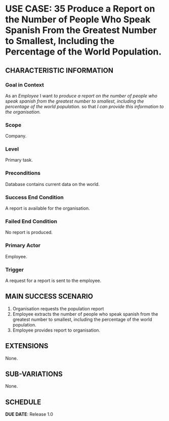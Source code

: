 # USE CASE: 35 Produce a Report on the Number of People Who Speak Spanish From the Greatest Number to Smallest, Including the Percentage of the World Population.

## CHARACTERISTIC INFORMATION

### Goal in Context

As an *Employee* I want *to produce a report on the number of people who speak spanish from the greatest number to smallest, including the percentage of the world population.* so that *I can provide this information to the organisation.*

### Scope

Company.

### Level

Primary task.

### Preconditions

Database contains current data on the world.

### Success End Condition

A report is available for the organisation.

### Failed End Condition

No report is produced.

### Primary Actor

Employee.

### Trigger

A request for a report is sent to the employee.

## MAIN SUCCESS SCENARIO

1. Organisation requests the population report
2. Employee extracts the number of people who speak spanish from the greatest number to smallest, including the percentage of the world population.
3. Employee provides report to organisation.

## EXTENSIONS

None.

## SUB-VARIATIONS

None.

## SCHEDULE

**DUE DATE**: Release 1.0
